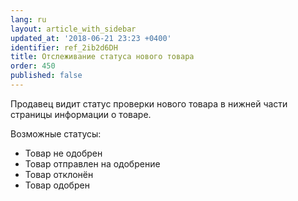 ```yaml
---
lang: ru
layout: article_with_sidebar
updated_at: '2018-06-21 23:23 +0400'
identifier: ref_2ib2d6DH
title: Отслеживание статуса нового товара
order: 450
published: false
---
```

Продавец видит статус проверки нового товара в нижней части страницы информации о товаре.

Возможные статусы:

- Товар не одобрен
- Товар отправлен на одобрение
- Товар отклонён
- Товар одобрен